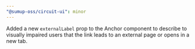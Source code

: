 ```yaml
---
"@sumup-oss/circuit-ui": minor
---
```


Added a new `externalLabel` prop to the Anchor component to describe to visually impaired users that the link leads to an external page or opens in a new tab.
